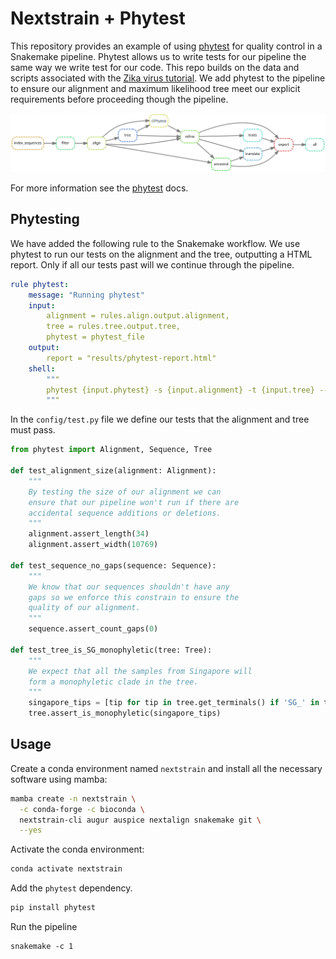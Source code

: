 # Nextstrain + Phytest

This repository provides an example of using [phytest](https://github.com/phytest-devs/phytest) for quality control in a Snakemake pipeline. Phytest allows us to write tests for our pipeline the same way we write test for our code. This repo builds on the data and scripts associated with the [Zika virus tutorial](https://nextstrain.org/docs/getting-started/zika-tutorial). We add phytest to the pipeline to ensure our alignment and maximum likelihood tree meet our explicit requirements before proceeding though the pipeline.

![](dag.svg)

For more information see the [phytest](https://github.com/phytest-devs/phytest) docs.

## Phytesting

We have added the following rule to the Snakemake workflow. We use phytest to run our tests on the alignment and the tree, outputting a HTML report. Only if all our tests past will we continue through the pipeline. 

```yml
rule phytest:
    message: "Running phytest"
    input:
        alignment = rules.align.output.alignment,
        tree = rules.tree.output.tree,
        phytest = phytest_file
    output:
        report = "results/phytest-report.html"
    shell:
        """
        phytest {input.phytest} -s {input.alignment} -t {input.tree} --report {output.report}
        """
```

In the `config/test.py` file we define our tests that the alignment and tree must pass. 

```python
from phytest import Alignment, Sequence, Tree

def test_alignment_size(alignment: Alignment):
    """
    By testing the size of our alignment we can 
    ensure that our pipeline won't run if there are 
    accidental sequence additions or deletions.
    """
    alignment.assert_length(34)
    alignment.assert_width(10769)

def test_sequence_no_gaps(sequence: Sequence):
    """
    We know that our sequences shouldn't have any
    gaps so we enforce this constrain to ensure the 
    quality of our alignment.
    """
    sequence.assert_count_gaps(0)

def test_tree_is_SG_monophyletic(tree: Tree):
    """
    We expect that all the samples from Singapore will 
    form a monophyletic clade in the tree.
    """
    singapore_tips = [tip for tip in tree.get_terminals() if 'SG_' in tip.name]
    tree.assert_is_monophyletic(singapore_tips)

```


## Usage 

Create a conda environment named `nextstrain` and install all the necessary software using mamba:

```bash
mamba create -n nextstrain \
  -c conda-forge -c bioconda \
  nextstrain-cli augur auspice nextalign snakemake git \
  --yes
```

Activate the conda environment:

```bash
conda activate nextstrain
```

Add the `phytest` dependency.

```bash
pip install phytest
```

Run the pipeline 

```
snakemake -c 1 
```
